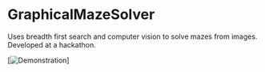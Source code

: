 # GraphicalMazeSolver

Uses breadth first search and computer vision to solve mazes from images. Developed at a hackathon.

[![Demonstration](https://github.com/danialesaid/Personal-Projects-Maze-Solver/blob/master/final_results_three.jpg)]
